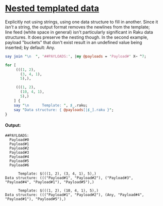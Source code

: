 [1]: https://rosettacode.org/wiki/Nested_templated_data

# [Nested templated data][1]





Explicitly not using strings, using one data structure to fill in another. Since it *isn't* a string, the output format removes the newlines from the template; line feed (white space in general) isn't particularly significant in Raku data structures. It does preserve the nesting though. In the second example, payload "buckets" that don't exist result in an undefined value being inserted; by default: Any.

```perl
say join "\n  ", '##PAYLOADS:', |my @payloads = 'Payload#' X~ ^7;

for [
     (((1, 2),
       (3, 4, 1),
       5),),

     (((1, 2),
       (10, 4, 1),
       5),)
    ] {
    say "\n      Template: ", $_.raku;
    say "Data structure: { @payloads[|$_].raku }";
}
```

#### Output:
```
##PAYLOADS:
  Payload#0
  Payload#1
  Payload#2
  Payload#3
  Payload#4
  Payload#5
  Payload#6

      Template: $(((1, 2), (3, 4, 1), 5),)
Data structure: ((("Payload#1", "Payload#2"), ("Payload#3", "Payload#4", "Payload#1"), "Payload#5"),)

      Template: $(((1, 2), (10, 4, 1), 5),)
Data structure: ((("Payload#1", "Payload#2"), (Any, "Payload#4", "Payload#1"), "Payload#5"),)
```
